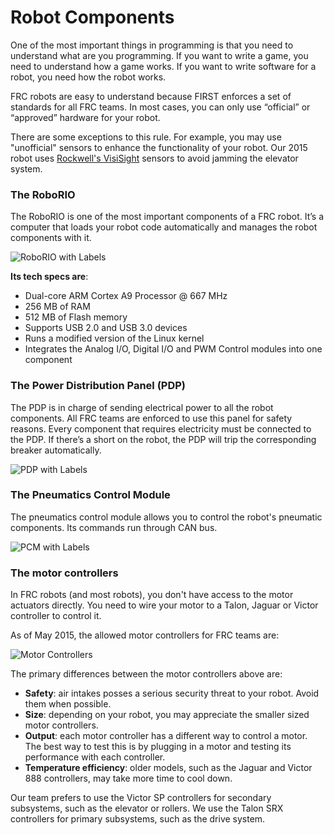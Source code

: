 # Robot Components

One of the most important things in programming is that you need to understand what are you programming. If you want to write a game, you need to understand how a game works. If you want to write software for a robot, you need how the robot works.

FRC robots are easy to understand because FIRST enforces a set of standards for all FRC teams. In most cases, you can only use “official” or “approved” hardware for your robot.

There are some exceptions to this rule. For example, you may use "unofficial" sensors to enhance the functionality of your robot. Our 2015 robot uses [Rockwell's VisiSight](http://ab.rockwellautomation.com/Sensors-Switches/Miniature-Photoelectric-Sensors/VisiSight-Photoelectric-Sensors) sensors to avoid jamming the elevator system.

### The RoboRIO

The RoboRIO is one of the most important components of a FRC robot. It’s a computer that loads your robot code automatically and manages the robot components with it.

![RoboRIO with Labels](http://khengineering.github.io/RoboRio/controls/Images/roborio.jpg)

**Its tech specs are**:
-	Dual-core ARM Cortex A9 Processor @ 667 MHz
-	256 MB of RAM 
-	512 MB of Flash memory
-	Supports USB 2.0 and USB 3.0 devices
-	Runs a modified version of the Linux kernel
-	Integrates the Analog I/O, Digital I/O and PWM Control modules into one component

### The Power Distribution Panel (PDP)

The PDP is in charge of sending electrical power to all the robot components. All FRC teams are enforced to use this panel for safety reasons. Every component that requires electricity must be connected to the PDP. If there’s a short on the robot, the PDP will trip the corresponding breaker automatically.

![PDP with Labels](http://khengineering.github.io/RoboRio/controls/Images/pdpinfo.png)

### The Pneumatics Control Module

The pneumatics control module allows you to control the robot's pneumatic components. Its commands run through CAN bus.

![PCM with Labels](http://khengineering.github.io/RoboRio/Images/pcminfo.png)

### The motor controllers

In FRC robots (and most robots), you don't have access to the motor actuators directly. You need to wire your motor to a Talon, Jaguar or Victor controller to control it.

As of May 2015, the allowed motor controllers for FRC teams are:

![Motor Controllers](http://khengineering.github.io/RoboRio/Images/motorcontrollers.png)

The primary differences between the motor controllers above are:

- **Safety**: air intakes posses a serious security threat to your robot. Avoid them when possible.
- **Size**: depending on your robot, you may appreciate the smaller sized motor controllers.
- **Output**: each motor controller has a different way to control a motor. The best way to test this is by plugging in a motor and testing its performance with each controller.
- **Temperature efficiency**: older models, such as the Jaguar and Victor 888 controllers, may take more time to cool down.

Our team prefers to use the Victor SP controllers for secondary subsystems, such as the elevator or rollers. We use the Talon SRX controllers for primary subsystems, such as the drive system.